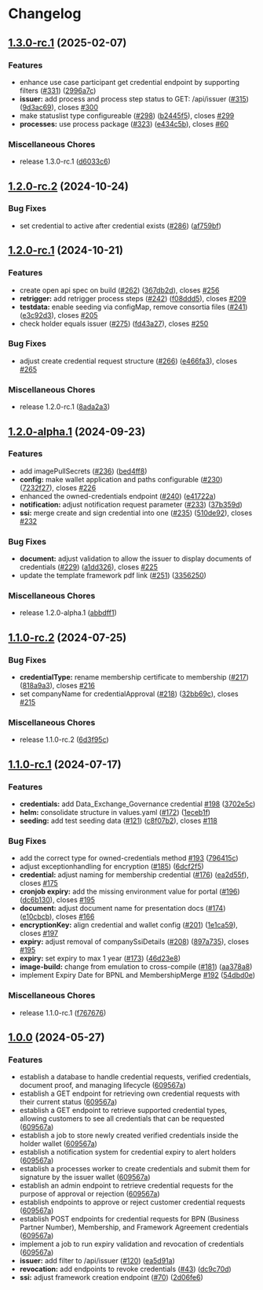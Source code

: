 # Changelog

## [1.3.0-rc.1](https://github.com/eclipse-tractusx/ssi-credential-issuer/compare/v1.2.0-rc.1...v1.3.0-rc.1) (2025-02-07)


### Features

* enhance use case participant get credential endpoint by supporting filters ([#331](https://github.com/eclipse-tractusx/ssi-credential-issuer/issues/331)) ([2996a7c](https://github.com/eclipse-tractusx/ssi-credential-issuer/commit/2996a7c7333a563a474a4a1417c6ee22c336202d))
* **issuer:** add process and process step status to GET: /api/issuer ([#315](https://github.com/eclipse-tractusx/ssi-credential-issuer/issues/315)) ([9d3ac69](https://github.com/eclipse-tractusx/ssi-credential-issuer/commit/9d3ac69689efba92912d09505be895efaac77555)), closes [#300](https://github.com/eclipse-tractusx/ssi-credential-issuer/issues/300)
* make statuslist type configureable ([#298](https://github.com/eclipse-tractusx/ssi-credential-issuer/issues/298)) ([b2445f5](https://github.com/eclipse-tractusx/ssi-credential-issuer/commit/b2445f5346c1d42320c315e8f6df1840a134b9a2)), closes [#299](https://github.com/eclipse-tractusx/ssi-credential-issuer/issues/299)
* **processes:** use process package ([#323](https://github.com/eclipse-tractusx/ssi-credential-issuer/issues/323)) ([e434c5b](https://github.com/eclipse-tractusx/ssi-credential-issuer/commit/e434c5bf8969457524bb6d5ef268ad61f8fbabbb)), closes [#60](https://github.com/eclipse-tractusx/ssi-credential-issuer/issues/60)


### Miscellaneous Chores

* release 1.3.0-rc.1 ([d6033c6](https://github.com/eclipse-tractusx/ssi-credential-issuer/commit/d6033c6778f25f7d116d7d2a7c4c47e454b15ff4))

## [1.2.0-rc.2](https://github.com/eclipse-tractusx/ssi-credential-issuer/compare/v1.2.0-rc.1...v1.2.0-rc.2) (2024-10-24)

### Bug Fixes

* set credential to active after credential exists ([#286](https://github.com/eclipse-tractusx/ssi-credential-issuer/pull/286)) ([af759bf](https://github.com/eclipse-tractusx/ssi-credential-issuer/commit/af759bf20ec56a3098dc87d357916dcd67638a29))

## [1.2.0-rc.1](https://github.com/eclipse-tractusx/ssi-credential-issuer/compare/v1.2.0-alpha.1...v1.2.0-rc.1) (2024-10-21)

### Features

* create open api spec on build ([#262](https://github.com/eclipse-tractusx/ssi-credential-issuer/issues/262)) ([367db2d](https://github.com/eclipse-tractusx/ssi-credential-issuer/commit/367db2d3cbfd8a5395a508a31d5db9cd1b8fd975)), closes [#256](https://github.com/eclipse-tractusx/ssi-credential-issuer/issues/256)
* **retrigger:** add retrigger process steps ([#242](https://github.com/eclipse-tractusx/ssi-credential-issuer/issues/242)) ([f08ddd5](https://github.com/eclipse-tractusx/ssi-credential-issuer/commit/f08ddd57af74c9a6d292499e6a062202266f29fc)), closes [#209](https://github.com/eclipse-tractusx/ssi-credential-issuer/issues/209)
* **testdata:** enable seeding via configMap, remove consortia files ([#241](https://github.com/eclipse-tractusx/ssi-credential-issuer/issues/241)) ([e3c92d3](https://github.com/eclipse-tractusx/ssi-credential-issuer/commit/e3c92d3a270d5aca18784315b0f1628bc92806ab)), closes [#205](https://github.com/eclipse-tractusx/ssi-credential-issuer/issues/205)
* check holder equals issuer ([#275](https://github.com/eclipse-tractusx/ssi-credential-issuer/issues/275)) ([fd43a27](https://github.com/eclipse-tractusx/ssi-credential-issuer/commit/fd43a27abffef920d3d6b65021070754653b42f3)), closes [#250](https://github.com/eclipse-tractusx/ssi-credential-issuer/issues/250)

### Bug Fixes

* adjust create credential request structure ([#266](https://github.com/eclipse-tractusx/ssi-credential-issuer/issues/266)) ([e466fa3](https://github.com/eclipse-tractusx/ssi-credential-issuer/commit/e466fa3390b68cc7a51f0aff2be53486a5d6d668)), closes [#265](https://github.com/eclipse-tractusx/ssi-credential-issuer/issues/265)

### Miscellaneous Chores

* release 1.2.0-rc.1 ([8ada2a3](https://github.com/eclipse-tractusx/ssi-credential-issuer/commit/8ada2a30d68d200b615c3f912d61e0066d7fdcad))

## [1.2.0-alpha.1](https://github.com/eclipse-tractusx/ssi-credential-issuer/compare/v1.1.0-rc.2...v1.2.0-alpha.1) (2024-09-23)

### Features

* add imagePullSecrets ([#236](https://github.com/eclipse-tractusx/ssi-credential-issuer/issues/236)) ([bed4ff8](https://github.com/eclipse-tractusx/ssi-credential-issuer/commit/bed4ff875abdcca06fbdbb14779812a465773e10))
* **config:** make wallet application and paths configurable ([#230](https://github.com/eclipse-tractusx/ssi-credential-issuer/issues/230)) ([7232f27](https://github.com/eclipse-tractusx/ssi-credential-issuer/commit/7232f271f8748d281d2909e5016e251217e88e39)), closes [#226](https://github.com/eclipse-tractusx/ssi-credential-issuer/issues/226)
* enhanced the owned-credentials endpoint ([#240](https://github.com/eclipse-tractusx/ssi-credential-issuer/issues/240)) ([e41722a](https://github.com/eclipse-tractusx/ssi-credential-issuer/commit/e41722a4e1d02ff631d8b9d1c4940b391f7fd500))
* **notification:** adjust notification request parameter ([#233](https://github.com/eclipse-tractusx/ssi-credential-issuer/issues/233)) ([37b359d](https://github.com/eclipse-tractusx/ssi-credential-issuer/commit/37b359d9a289b58e548c6b4935d0e1016872fbff))
* **ssi:** merge create and sign credential into one ([#235](https://github.com/eclipse-tractusx/ssi-credential-issuer/issues/235)) ([510de92](https://github.com/eclipse-tractusx/ssi-credential-issuer/commit/510de9206f916b7eedbc205ff6d3fe9428b73265)), closes [#232](https://github.com/eclipse-tractusx/ssi-credential-issuer/issues/232)

### Bug Fixes

* **document:** adjust validation to allow the issuer to display documents of credentials ([#229](https://github.com/eclipse-tractusx/ssi-credential-issuer/issues/229)) ([a1dd326](https://github.com/eclipse-tractusx/ssi-credential-issuer/commit/a1dd326141942de3a873514f6508d42a2400b331)), closes [#225](https://github.com/eclipse-tractusx/ssi-credential-issuer/issues/225)
* update the template framework pdf link ([#251](https://github.com/eclipse-tractusx/ssi-credential-issuer/issues/251)) ([3356250](https://github.com/eclipse-tractusx/ssi-credential-issuer/commit/3356250fd09c6e406748298e4fca1f15a59f038e))

### Miscellaneous Chores

* release 1.2.0-alpha.1 ([abbdff1](https://github.com/eclipse-tractusx/ssi-credential-issuer/commit/abbdff1d2381ebb722e1fc505ad067565cd7b185))

## [1.1.0-rc.2](https://github.com/eclipse-tractusx/ssi-credential-issuer/compare/v1.1.0-rc.1...v1.1.0-rc.2) (2024-07-25)

### Bug Fixes

* **credentialType:** rename membership certificate to membership ([#217](https://github.com/eclipse-tractusx/ssi-credential-issuer/issues/217)) ([818a9a3](https://github.com/eclipse-tractusx/ssi-credential-issuer/commit/818a9a32090322d83cc7ed47e061922f9a1f3d03)), closes [#216](https://github.com/eclipse-tractusx/ssi-credential-issuer/issues/216)
* set companyName for credentialApproval ([#218](https://github.com/eclipse-tractusx/ssi-credential-issuer/issues/218)) ([32bb69c](https://github.com/eclipse-tractusx/ssi-credential-issuer/commit/32bb69ce1364da275cd8538b6fc5b5a75e62961a)), closes [#215](https://github.com/eclipse-tractusx/ssi-credential-issuer/issues/215)

### Miscellaneous Chores

* release 1.1.0-rc.2 ([6d3f95c](https://github.com/eclipse-tractusx/ssi-credential-issuer/commit/6d3f95c3741106373a30ff6b79d98c12f05b14d0))

## [1.1.0-rc.1](https://github.com/eclipse-tractusx/ssi-credential-issuer/compare/v1.0.0...v1.1.0-rc.1) (2024-07-17)

### Features

* **credentials:** add Data_Exchange_Governance credential [#198](https://github.com/eclipse-tractusx/ssi-credential-issuer/issues/198) ([3702e5c](https://github.com/eclipse-tractusx/ssi-credential-issuer/commit/3702e5c5f91e67cf1f84f9f03e549968f7e168b0))
* **helm:** consolidate structure in values.yaml  ([#172](https://github.com/eclipse-tractusx/ssi-credential-issuer/issues/172)) ([1eceb1f](https://github.com/eclipse-tractusx/ssi-credential-issuer/commit/1eceb1fbc659d567fa762d6014f67b8fa08e2eed))
* **seeding:** add test seeding data ([#121](https://github.com/eclipse-tractusx/ssi-credential-issuer/issues/121)) ([c8f07b2](https://github.com/eclipse-tractusx/ssi-credential-issuer/commit/c8f07b25772f6bc35603439aad594b7a4b474356)), closes [#118](https://github.com/eclipse-tractusx/ssi-credential-issuer/issues/118)


### Bug Fixes

* add the correct type for owned-credentials method [#193](https://github.com/eclipse-tractusx/ssi-credential-issuer/issues/193) ([796415c](https://github.com/eclipse-tractusx/ssi-credential-issuer/commit/796415c05324bcf9d5f48b1cbf9dadda6ec23704))
* adjust exceptionhandling for encryption ([#185](https://github.com/eclipse-tractusx/ssi-credential-issuer/issues/185)) ([6dcf2f5](https://github.com/eclipse-tractusx/ssi-credential-issuer/commit/6dcf2f5c0eb0937042061e4d0420bddd29d4d26f))
* **credential:** adjust naming for membership credential ([#176](https://github.com/eclipse-tractusx/ssi-credential-issuer/issues/176)) ([ea2d55f](https://github.com/eclipse-tractusx/ssi-credential-issuer/commit/ea2d55fb27dd4ff057b791ed6941d94af4b8d650)), closes [#175](https://github.com/eclipse-tractusx/ssi-credential-issuer/issues/175)
* **cronjob expiry:** add the missing environment value for portal ([#196](https://github.com/eclipse-tractusx/ssi-credential-issuer/issues/196)) ([dc6b130](https://github.com/eclipse-tractusx/ssi-credential-issuer/commit/dc6b13002797dd733694f046f4ec19bc476ecc4e)), closes [#195](https://github.com/eclipse-tractusx/ssi-credential-issuer/issues/195)
* **document:** adjust document name for presentation docs ([#174](https://github.com/eclipse-tractusx/ssi-credential-issuer/issues/174)) ([e10cbcb](https://github.com/eclipse-tractusx/ssi-credential-issuer/commit/e10cbcbb03d11e03f9ae5219e1a0163dbf88b280)), closes [#166](https://github.com/eclipse-tractusx/ssi-credential-issuer/issues/166)
* **encryptionKey:** align credential and wallet config ([#201](https://github.com/eclipse-tractusx/ssi-credential-issuer/issues/201)) ([1e1ca59](https://github.com/eclipse-tractusx/ssi-credential-issuer/commit/1e1ca59ffcb60ce55c2c68da31c889d8cd490939)), closes [#197](https://github.com/eclipse-tractusx/ssi-credential-issuer/issues/197)
* **expiry:** adjust removal of companySsiDetails ([#208](https://github.com/eclipse-tractusx/ssi-credential-issuer/issues/208)) ([897a735](https://github.com/eclipse-tractusx/ssi-credential-issuer/commit/897a7350f39d378338e411c9b3083218634eac93)), closes [#195](https://github.com/eclipse-tractusx/ssi-credential-issuer/issues/195)
* **expiry:** set expiry to max 1 year ([#173](https://github.com/eclipse-tractusx/ssi-credential-issuer/issues/173)) ([46d23e8](https://github.com/eclipse-tractusx/ssi-credential-issuer/commit/46d23e8cfb192b6cd1aece437d348d42b88d54dd))
* **image-build:** change from emulation to cross-compile ([#181](https://github.com/eclipse-tractusx/ssi-credential-issuer/issues/181)) ([aa378a8](https://github.com/eclipse-tractusx/ssi-credential-issuer/commit/aa378a8849ce10aee523bd3c998c49ab33e943cc))
* implement Expiry Date for BPNL and MembershipMerge [#192](https://github.com/eclipse-tractusx/ssi-credential-issuer/issues/192) ([54dbd0e](https://github.com/eclipse-tractusx/ssi-credential-issuer/commit/54dbd0e374ca2e0da41ce63c91ee626c57059888))


### Miscellaneous Chores

* release 1.1.0-rc.1 ([f767676](https://github.com/eclipse-tractusx/ssi-credential-issuer/commit/f7676767ef475142bb374935fc13d7b8eadf99a0))

## [1.0.0](https://github.com/eclipse-tractusx/ssi-credential-issuer/compare/v1.0.0...v1.0.0) (2024-05-27)

### Features

* establish a database to handle credential requests, verified credentials, document proof, and managing lifecycle ([609567a](https://github.com/eclipse-tractusx/ssi-credential-issuer/commit/609567a6131fdcb1f12ea8a6653b5dbc9963816e))
* establish a GET endpoint for retrieving own credential requests with their current status ([609567a](https://github.com/eclipse-tractusx/ssi-credential-issuer/commit/609567a6131fdcb1f12ea8a6653b5dbc9963816e))
* establish a GET endpoint to retrieve supported credential types, allowing customers to see all credentials that can be requested ([609567a](https://github.com/eclipse-tractusx/ssi-credential-issuer/commit/609567a6131fdcb1f12ea8a6653b5dbc9963816e))
* establish a job to store newly created verified credentials inside the holder wallet ([609567a](https://github.com/eclipse-tractusx/ssi-credential-issuer/commit/609567a6131fdcb1f12ea8a6653b5dbc9963816e))
* establish a notification system for credential expiry to alert holders ([609567a](https://github.com/eclipse-tractusx/ssi-credential-issuer/commit/609567a6131fdcb1f12ea8a6653b5dbc9963816e))
* establish a processes worker to create credentials and submit them for signature by the issuer wallet ([609567a](https://github.com/eclipse-tractusx/ssi-credential-issuer/commit/609567a6131fdcb1f12ea8a6653b5dbc9963816e))
* establish an admin endpoint to retrieve credential requests for the purpose of approval or rejection ([609567a](https://github.com/eclipse-tractusx/ssi-credential-issuer/commit/609567a6131fdcb1f12ea8a6653b5dbc9963816e))
* establish endpoints to approve or reject customer credential requests ([609567a](https://github.com/eclipse-tractusx/ssi-credential-issuer/commit/609567a6131fdcb1f12ea8a6653b5dbc9963816e))
* establish POST endpoints for credential requests for BPN (Business Partner Number), Membership, and Framework Agreement credentials ([609567a](https://github.com/eclipse-tractusx/ssi-credential-issuer/commit/609567a6131fdcb1f12ea8a6653b5dbc9963816e))
* implement a job to run expiry validation and revocation of credentials ([609567a](https://github.com/eclipse-tractusx/ssi-credential-issuer/commit/609567a6131fdcb1f12ea8a6653b5dbc9963816e))
* **issuer:** add filter to /api/issuer ([#120](https://github.com/eclipse-tractusx/ssi-credential-issuer/issues/120)) ([ea5d91a](https://github.com/eclipse-tractusx/ssi-credential-issuer/commit/ea5d91a30b18d70c0bcc46555141db6762f6af56))
* **revocation:** add endpoints to revoke credentials ([#43](https://github.com/eclipse-tractusx/ssi-credential-issuer/issues/43)) ([dc9c70d](https://github.com/eclipse-tractusx/ssi-credential-issuer/commit/dc9c70da4c0bcba979c71b5c636526c13041c774))
* **ssi:** adjust framework creation endpoint ([#70](https://github.com/eclipse-tractusx/ssi-credential-issuer/issues/70)) ([2d06fe6](https://github.com/eclipse-tractusx/ssi-credential-issuer/commit/2d06fe65365b644a209900a464c6823cb0db372e))
